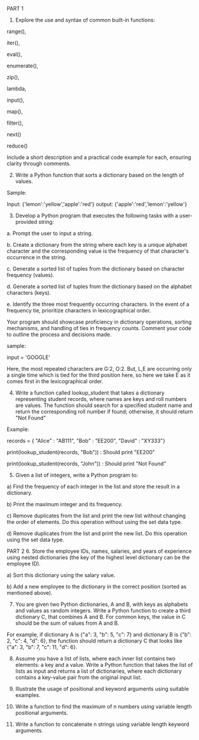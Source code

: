PART 1
1. Explore the use and syntax of common built-in functions: 

range(), 

iter(), 

eval(), 

enumerate(), 

zip(), 

lambda, 

input(), 

map(), 

filter(), 

next()

reduce()

Include a short description and a practical code example for each, ensuring clarity through comments.


2. Write a Python function that sorts a dictionary based on the length of values.

Sample:

Input: {'lemon':'yellow','apple':'red'} output: {'apple':'red','lemon':'yellow'}

3. Develop a Python program that executes the following tasks with a user-provided string:

a. Prompt the user to input a string.

b. Create a dictionary from the string where each key is a unique alphabet character and the corresponding value is the frequency of that character's occurrence in the string.

c. Generate a sorted list of tuples from the dictionary based on character frequency (values).

d. Generate a sorted list of tuples from the dictionary based on the alphabet characters (keys).

e. Identify the three most frequently occurring characters. In the event of a frequency tie, prioritize characters in lexicographical order.

Your program should showcase proficiency in dictionary operations, sorting mechanisms, and handling of ties in frequency counts. Comment your code to outline the process and decisions made.

sample:

input = 'GOOGLE'

Here, the most repeated characters are G:2, O:2. But, L,E are occurring only a single time which is tied for the third position here, so here we take E as it comes first in the lexicographical order.


4. Write a function called lookup_student that takes a dictionary representing student records, where names are keys and roll numbers are values. The function should search for a specified student name and return the corresponding roll number if found; otherwise, it should return "Not Found" 

Example:

records = { "Alice" : "AB111", "Bob" : "EE200", "David" : "XY333"}

print(lookup_student(records, "Bob")) : Should print "EE200"

print(lookup_student(records, "John")) : Should print "Not Found"


5. Given a list of integers, write a Python program to:

a) Find the frequency of each integer in the list and store the result in a dictionary.

b) Print the maximum integer and its frequency.

c) Remove duplicates from the list and print the new list without changing the order of elements. Do this operation without using the set data type.

d) Remove duplicates from the list and print the new list. Do this operation using the set data type.

PART 2
6. Store the employee IDs, names, salaries, and years of experience using nested dictionaries (the key of the highest level dictionary can be the employee ID). 

a) Sort this dictionary using the salary value. 

b) Add a new employee to the dictionary in the correct position (sorted as mentioned above).

7. You are given two Python dictionaries, A and B, with keys as alphabets and values as random integers. Write a Python function to create a third dictionary C, that combines A and B. For common keys, the value in C should be the sum of values from A and B. 

For example, if dictionary A is {"a": 3, "b": 5, "c": 7} and dictionary B is {"b": 2, "c": 4, "d": 6}, the function should return a dictionary C that looks like {"a": 3, "b": 7, "c": 11, "d": 6}.

 8. Assume you have a list of lists, where each inner list contains two elements: a key and a value. Write a Python function that takes the list of lists as input and returns a list of dictionaries, where each dictionary contains a key-value pair from the original input list.

9. Illustrate the usage of positional and keyword arguments using suitable examples.

10. Write a function to find the maximum of n numbers using variable length positional arguments.

11. Write a function to concatenate n strings using variable length keyword arguments.
